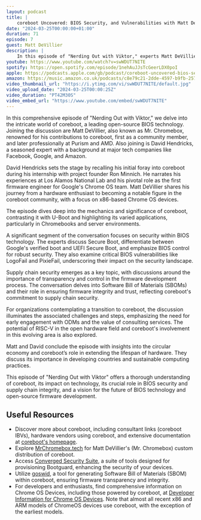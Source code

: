 ```yaml
---
layout: podcast
title: |
    coreboot Uncovered: BIOS Security, and Vulnerabilities with Matt DeVillier and David Hendricks
date: "2024-03-25T00:00:00+01:00"
duration: 71
episode: 7
guest: Matt DeVillier
description: |
    In this episode of "Nerding Out with Viktor," experts Matt DeVillier and David Hendricks dive into the world of coreboot, discussing its mechanics, security features, applications in Chromebooks and servers, and its role in supply chain security, while also exploring the future of open-source firmware and sustainable computing practices.
youtube: https://www.youtube.com/watch?v=swWDUT7NITE
spotify: https://open.spotify.com/episode/1nehAuJJsTcGeerLDX0poI
apple: https://podcasts.apple.com/gb/podcast/coreboot-uncovered-bios-security-supply-chain-and/id1722663295?i=1000650304147
amazon: https://music.amazon.co.uk/podcasts/c8e79c21-2dde-4597-b9fb-257ecbc2bf29/episodes/afaaf197-a43a-4315-8e2c-99dddc43d70e/nerding-out-with-viktor-coreboot-uncovered-bios-security-supply-chain-and-vulnerabilities-with-matt-devillier-and-david-hendricks
video_thumbnail_url: "https://i.ytimg.com/vi/swWDUT7NITE/default.jpg"
video_upload_date: "2024-03-25T00:00:25Z"
video_duration: "PT42M30S"
video_embed_url: "https://www.youtube.com/embed/swWDUT7NITE"
---
```


In this comprehensive episode of "Nerding Out with Viktor," we delve into the intricate world of coreboot, a leading open-source BIOS technology. Joining the discussion are Matt DeVillier, also known as Mr. Chromebox, renowned for his contributions to coreboot, first as a community member, and later professionally at Purism and AMD. Also joining is David Hendricks, a seasoned expert with a background at major tech companies like Facebook, Google, and Amazon.

David Hendricks sets the stage by recalling his initial foray into coreboot during his internship with project founder Ron Minnich. He narrates his experiences at Los Alamos National Lab and his pivotal role as the first firmware engineer for Google's Chrome OS team. Matt DeVillier shares his journey from a hardware enthusiast to becoming a notable figure in the coreboot community, with a focus on x86-based Chrome OS devices.

The episode dives deep into the mechanics and significance of coreboot, contrasting it with U-Boot and highlighting its varied applications, particularly in Chromebooks and server environments.

A significant segment of the conversation focuses on security within BIOS technology. The experts discuss Secure Boot, differentiate between Google's verified boot and UEFI Secure Boot, and emphasize BIOS control for robust security. They also examine critical BIOS vulnerabilities like LogoFail and PixieFail, underscoring their impact on the security landscape.

Supply chain security emerges as a key topic, with discussions around the importance of transparency and control in the firmware development process. The conversation delves into Software Bill of Materials (SBOMs) and their role in ensuring firmware integrity and trust, reflecting coreboot's commitment to supply chain security.

For organizations contemplating a transition to coreboot, the discussion illuminates the associated challenges and steps, emphasizing the need for early engagement with ODMs and the value of consulting services. The potential of RISC-V in the open hardware field and coreboot's involvement in this evolving area is also explored.

Matt and David conclude the episode with insights into the circular economy and coreboot’s role in extending the lifespan of hardware. They discuss its importance in developing countries and sustainable computing practices.

This episode of "Nerding Out with Viktor" offers a thorough understanding of coreboot, its impact on technology, its crucial role in BIOS security and supply chain integrity, and a vision for the future of BIOS technology and open-source firmware development.

## Useful Resources

* Discover more about coreboot, including consultant links (coreboot IBVs), hardware vendors using coreboot, and extensive documentation at [coreboot's homepage](https://www.coreboot.org).
* Explore [MrChromebox.tech](https://mrchromebox.tech) for Matt DeVillier's (Mr. Chromebox) custom distribution of coreboot.
* Access [Converged Security Suite](https://github.com/9elements/converged-security-suite), a suite of tools designed for provisioning Bootguard, enhancing the security of your devices.
* Utilize [goswid](https://github.com/9elements/goswid), a tool for generating Software Bill of Materials (SBOM) within coreboot, ensuring firmware transparency and integrity.
* For developers and enthusiasts, find comprehensive information on Chrome OS Devices, including those powered by coreboot, at [Developer Information for Chrome OS Devices](https://www.chromium.org/chromium-os/developer-information-for-chrome-os-devices). Note that almost all recent x86 and ARM models of ChromeOS devices use coreboot, with the exception of the earliest models.
